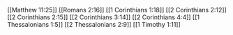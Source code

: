 [[Matthew 11:25]]
[[Romans 2:16]]
[[1 Corinthians 1:18]]
[[2 Corinthians 2:12]]
[[2 Corinthians 2:15]]
[[2 Corinthians 3:14]]
[[2 Corinthians 4:4]]
[[1 Thessalonians 1:5]]
[[2 Thessalonians 2:9]]
[[1 Timothy 1:11]]
